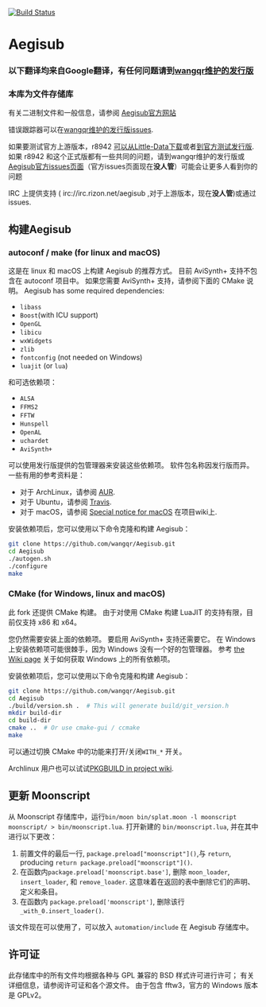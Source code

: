 [![Build Status](https://github.com/wangqr/Aegisub/actions/workflows/gha-ci.yml/badge.svg)](https://github.com/wangqr/Aegisub/actions/workflows/gha-ci.yml)

# Aegisub
### 以下翻译均来自Google翻译，有任何问题请到[wangqr维护的发行版](https://github.com/wangqr/Aegisub/releases)

### 本库为文件存储库

有关二进制文件和一般信息，请参阅 [Aegisub官方网站](http://www.aegisub.org) 

错误跟踪器可以在[wangqr维护的发行版issues](https://github.com/wangqr/Aegisub/issues).

如果要测试官方上游版本，r8942 [可以从Little-Data下载](https://github.com/Little-Data/Aegisub-storaged/releases/tag/r8942)或者[到官方测试发行版](http://www.plorkyeran.com/aegisub/). 如果 r8942 和这个正式版都有一些共同的问题，请到wangqr维护的发行版或[Aegisub官方issues页面](https://github.com/Aegisub/Aegisub/issues)（官方issues页面现在**没人管**）可能会让更多人看到你的问题

IRC 上提供支持 ( irc://irc.rizon.net/aegisub ,对于上游版本，现在**没人管**)或通过issues.

## 构建Aegisub

### autoconf / make (for linux and macOS)

这是在 linux 和 macOS 上构建 Aegisub 的推荐方式。 目前 AviSynth+ 支持不包含在 autoconf 项目中。 如果您需要 AviSynth+ 支持，请参阅下面的 CMake 说明。
Aegisub has some required dependencies:
* `libass`
* `Boost`(with ICU support)
* `OpenGL`
* `libicu`
* `wxWidgets`
* `zlib`
* `fontconfig` (not needed on Windows)
* `luajit` (or `lua`)

和可选依赖项：
* `ALSA`
* `FFMS2`
* `FFTW`
* `Hunspell`
* `OpenAL`
* `uchardet`
* `AviSynth+`

可以使用发行版提供的包管理器来安装这些依赖项。 软件包名称因发行版而异。 一些有用的参考资料是：

* 对于 ArchLinux，请参阅 [AUR](https://aur.archlinux.org/cgit/aur.git/tree/PKGBUILD?h=aegisub-git).
* 对于 Ubuntu，请参阅 [Travis](.travis.yml#L14-L32).
* 对于 macOS，请参阅 [Special notice for macOS](https://github.com/wangqr/Aegisub/wiki/Special-notice-for-macOS) 在项目wiki上.

安装依赖项后，您可以使用以下命令克隆和构建 Aegisub：
```sh
git clone https://github.com/wangqr/Aegisub.git
cd Aegisub
./autogen.sh
./configure
make
```

### CMake (for Windows, linux and macOS)

此 fork 还提供 CMake 构建。 由于对使用 CMake 构建 LuaJIT 的支持有限，目前仅支持 x86 和 x64。

您仍然需要安装上面的依赖项。 要启用 AviSynth+ 支持还需要它。 在 Windows 上安装依赖项可能很棘手，因为 Windows 没有一个好的包管理器。 参考 [the Wiki page](https://github.com/wangqr/Aegisub/wiki/Compile-guide-for-Windows-(CMake,-MSVC)) 关于如何获取 Windows 上的所有依赖项。

安装依赖项后，您可以使用以下命令克隆和构建 Aegisub：
```sh
git clone https://github.com/wangqr/Aegisub.git
cd Aegisub
./build/version.sh .  # This will generate build/git_version.h
mkdir build-dir
cd build-dir
cmake ..  # Or use cmake-gui / ccmake
make
```

可以通过切换 CMake 中的功能来打开/关闭`WITH_*` 开关。

Archlinux 用户也可以试试[PKGBUILD in project wiki](https://github.com/wangqr/Aegisub/wiki/PKGBUILD-for-Arch).

## 更新 Moonscript

从 Moonscript 存储库中，运行`bin/moon bin/splat.moon -l moonscript moonscript/ > bin/moonscript.lua`.
打开新建的 `bin/moonscript.lua`, 并在其中进行以下更改：

1. 前置文件的最后一行, `package.preload["moonscript"]()`,与 `return`, producing `return package.preload["moonscript"]()`.
2. 在函数内`package.preload['moonscript.base']`, 删除 `moon_loader`, `insert_loader`, 和 `remove_loader`. 这意味着在返回的表中删除它们的声明、定义和条目。
3. 在函数内 `package.preload['moonscript']`, 删除该行 `_with_0.insert_loader()`.

该文件现在可以使用了，可以放入 `automation/include` 在 Aegisub 存储库中。

## 许可证

此存储库中的所有文件均根据各种与 GPL 兼容的 BSD 样式许可进行许可； 有关详细信息，请参阅许可证和各个源文件。
由于包含 fftw3，官方的 Windows 版本是 GPLv2。
